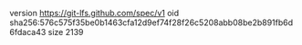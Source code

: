 version https://git-lfs.github.com/spec/v1
oid sha256:576c575f35be0b1463cfa12d9ef74f28f26c5208abb08be2b891fb6d6fdaca43
size 2139
